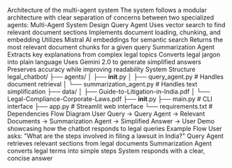 Architecture of the multi-agent system
The system follows a modular architecture with clear separation of concerns between two specialized agents:
Multi-Agent System Design
Query Agent
Uses vector search to find relevant document sections
Implements document loading, chunking, and embedding
Utilizes Mistral AI embeddings for semantic search
Returns the most relevant document chunks for a given query
Summarization Agent
Extracts key explanations from complex legal topics
Converts legal jargon into plain language
Uses Gemini 2.0 to generate simplified answers
Preserves accuracy while improving readability
System Structure
legal_chatbot/
├── agents/
│   ├── __init__.py
│   ├── query_agent.py       # Handles document retrieval
│   └── summarization_agent.py  # Handles text simplification
├── data/
│   ├── Guide-to-Litigation-in-India.pdf
│   └── Legal-Compliance-Corporate-Laws.pdf
├── __init__.py
├── main.py                  # CLI interface
├── app.py                   # Streamlit web interface
└── requirements.txt         # Dependencies
Flow Diagram
User Query → Query Agent → Relevant Documents → Summarization Agent → Simplified Answer → User
Demo showcasing how the chatbot responds to legal queries
Example Flow
User asks: "What are the steps involved in filing a lawsuit in India?"
Query Agent retrieves relevant sections from legal documents
Summarization Agent converts legal terms into simple steps
System responds with a clear, concise answer
